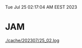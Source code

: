 Tue Jul 25 02:17:04 AM EEST 2023
# JAM
<a href='./cache/202307/25_02.log'>./cache/202307/25_02.log</a>
